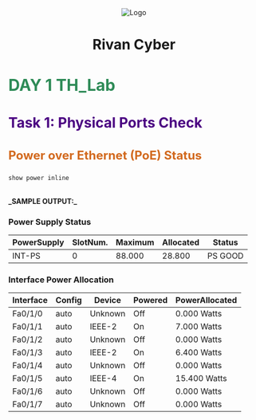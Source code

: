 <div align="center">
  <img src="https://rivanit.com/assets/logo-DaYZ0U1G.png" alt="Logo" title="TH_Lab Logo"/> <h1> Rivan Cyber </h1>
</div>

<h1 style="font-size: 32px; color: #2E8B57;">DAY 1 TH_Lab</h1>
  <h2 style="font-size: 28px; color: #4B0082;">Task 1: Physical Ports Check</h2>
  <h3 style="font-size: 24px; color: #D2691E;">Power over Ethernet (PoE) Status</h3>
  
```cisco
show power inline 
```
<br>
<b> _SAMPLE OUTPUT:_ </b>
<br>

### Power Supply Status
| PowerSupply | SlotNum. | Maximum | Allocated | Status   |
|-------------|----------|---------|-----------|----------|
| INT-PS      | 0        | 88.000  | 28.800    | PS GOOD  |
### Interface Power Allocation
| Interface | Config | Device   | Powered | PowerAllocated |
|-----------|--------|----------|---------|----------------|
| Fa0/1/0   | auto   | Unknown  | Off     | 0.000 Watts    |
| Fa0/1/1   | auto   | IEEE-2   | On      | 7.000 Watts    |
| Fa0/1/2   | auto   | Unknown  | Off     | 0.000 Watts    |
| Fa0/1/3   | auto   | IEEE-2   | On      | 6.400 Watts    |
| Fa0/1/4   | auto   | Unknown  | Off     | 0.000 Watts    |
| Fa0/1/5   | auto   | IEEE-4   | On      | 15.400 Watts   |
| Fa0/1/6   | auto   | Unknown  | Off     | 0.000 Watts    |
| Fa0/1/7   | auto   | Unknown  | Off     | 0.000 Watts    |
